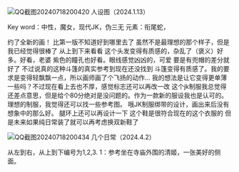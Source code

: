 ![QQ截图20240718200420](https://github.com/user-attachments/assets/fee4cd10-05f8-4f0f-bf0b-8e4fb5ba3fa0)
人设图（2024.1.13）

Key word：中性，魔女，现代JK，伪三无
元素：衔尾蛇，

约了全新的画！
比第一版不知道好到哪里去了
虽然不是最理想的那个样子，但是我已经觉得很棒了
从上到下来看看
这个头发变得有质感的，杂乱了（褒义）好多。好看，老婆
紫色的瞳孔也好看。眼线感觉凶凶的，可爱
要是有兜帽的差分就好了
不过说真的这种斗篷的真实参考到现在还没找到
斗篷变得有质感了。我的要求是变得轻飘飘一点，所以画师画了个飞扬的动作…
我的想法是让它变得更单薄一些吗？不过现在看上去也不厚，感觉标志还可以再改一改
这个jk制服我总觉得还差点意思，但是给个80分绝对是没问题的。作为一款新的服设我也是认可的。理想的制服，我觉得还可以找一些参考图。
哦JK制服绑带的设计，画出来后没有想象中的那么好。
腿环上还可以再设计一下
这个鞋是很符合现在的这个衣服的
但是未来如果纯日常装了就可以再考虑换双新鞋了




![QQ截图20240718200434](https://github.com/user-attachments/assets/6aab49ca-57a4-459a-aa3c-78f6fb36c704)
几个日常（2024.4.2）

从左到右，从上到下编号为1,2,3.
1：参考坐在寺庙外围的清姬，一张美好的侧面。
